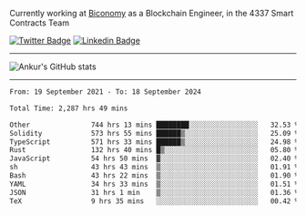 Currently working at [Biconomy](https://biconomy.io/) as a Blockchain Engineer, in the 4337 Smart Contracts Team

 [![Twitter Badge](https://img.shields.io/badge/-@ankurdubey521-1ca0f1?style=flat-square&labelColor=1ca0f1&logo=twitter&logoColor=white&link=https://twitter.com/ankurdubey521)](https://twitter.com/ankurdubey521) [![Linkedin Badge](https://img.shields.io/badge/-ankurdubey521-blue?style=flat-square&logo=Linkedin&logoColor=white&link=https://www.linkedin.com/in/ankurdubey521/)](https://www.linkedin.com/in/ankurdubey521/)

<hr/>

![Ankur's GitHub stats](https://github-readme-stats.vercel.app/api?username=ankurdubey521&count_private=true&theme=radical)

<hr/>

<!--START_SECTION:waka-->

```txt
From: 19 September 2021 - To: 18 September 2024

Total Time: 2,287 hrs 49 mins

Other               744 hrs 13 mins ████████░░░░░░░░░░░░░░░░░   32.53 %
Solidity            573 hrs 55 mins ██████▒░░░░░░░░░░░░░░░░░░   25.09 %
TypeScript          571 hrs 33 mins ██████▒░░░░░░░░░░░░░░░░░░   24.98 %
Rust                132 hrs 40 mins █▒░░░░░░░░░░░░░░░░░░░░░░░   05.80 %
JavaScript          54 hrs 50 mins  ▓░░░░░░░░░░░░░░░░░░░░░░░░   02.40 %
sh                  43 hrs 43 mins  ▒░░░░░░░░░░░░░░░░░░░░░░░░   01.91 %
Bash                43 hrs 22 mins  ▒░░░░░░░░░░░░░░░░░░░░░░░░   01.90 %
YAML                34 hrs 33 mins  ▒░░░░░░░░░░░░░░░░░░░░░░░░   01.51 %
JSON                31 hrs 1 min    ▒░░░░░░░░░░░░░░░░░░░░░░░░   01.36 %
TeX                 9 hrs 35 mins   ░░░░░░░░░░░░░░░░░░░░░░░░░   00.42 %
```

<!--END_SECTION:waka-->
